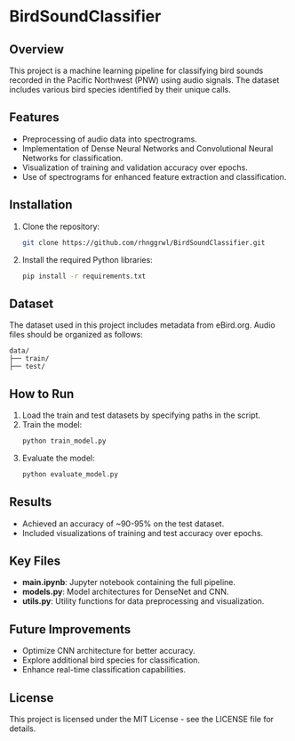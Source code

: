 # BirdSoundClassifier

## Overview
This project is a machine learning pipeline for classifying bird sounds recorded in the Pacific Northwest (PNW) using audio signals. The dataset includes various bird species identified by their unique calls.

## Features
- Preprocessing of audio data into spectrograms.
- Implementation of Dense Neural Networks and Convolutional Neural Networks for classification.
- Visualization of training and validation accuracy over epochs.
- Use of spectrograms for enhanced feature extraction and classification.

## Installation
1. Clone the repository:
   ```bash
   git clone https://github.com/rhnggrwl/BirdSoundClassifier.git
   ```
2. Install the required Python libraries:
   ```bash
   pip install -r requirements.txt
   ```

## Dataset
The dataset used in this project includes metadata from eBird.org. Audio files should be organized as follows:
```
data/
├── train/
├── test/
```

## How to Run
1. Load the train and test datasets by specifying paths in the script.
2. Train the model:
   ```bash
   python train_model.py
   ```
3. Evaluate the model:
   ```bash
   python evaluate_model.py
   ```

## Results
- Achieved an accuracy of ~90-95% on the test dataset.
- Included visualizations of training and test accuracy over epochs.

## Key Files
- **main.ipynb**: Jupyter notebook containing the full pipeline.
- **models.py**: Model architectures for DenseNet and CNN.
- **utils.py**: Utility functions for data preprocessing and visualization.

## Future Improvements
- Optimize CNN architecture for better accuracy.
- Explore additional bird species for classification.
- Enhance real-time classification capabilities.

## License
This project is licensed under the MIT License - see the LICENSE file for details.

